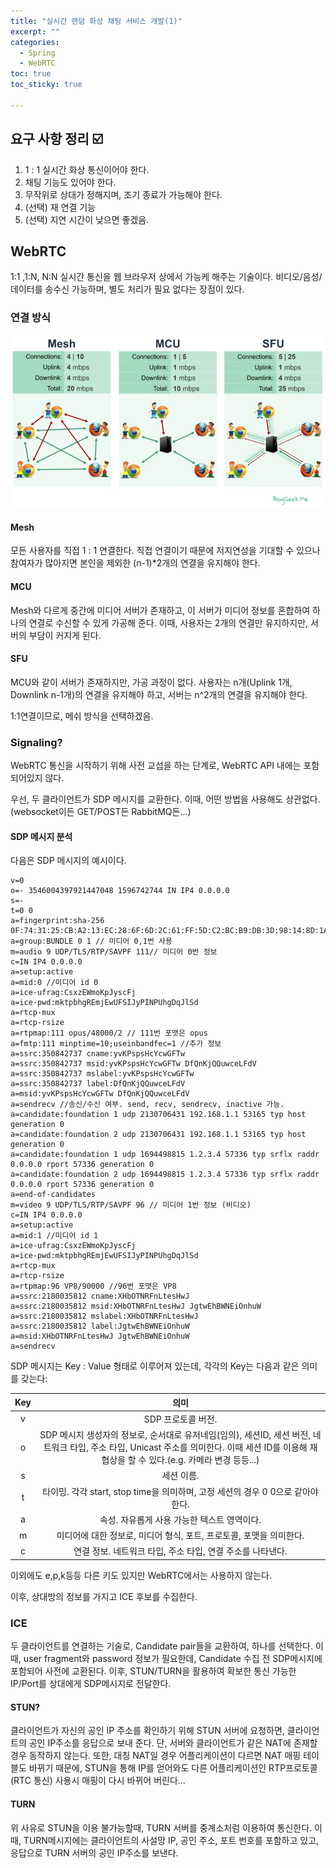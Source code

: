 ```yaml
---
title: "실시간 랜덤 화상 채팅 서비스 개발(1)"
excerpt: ""
categories:
  - Spring
  - WebRTC
toc: true
toc_sticky: true

---
```


## 요구 사항 정리 :ballot_box_with_check:

1. 1 : 1 실시간 화상 통신이어야 한다.
2. 채팅 기능도 있어야 한다.
3. 무작위로 상대가 정해지며, 조기 종료가 가능해야 한다.
4. (선택) 재 연결 기능
5. (선택) 지연 시간이 낮으면 좋겠음.



## WebRTC

1:1 ,1:N, N:N 실시간 통신을 웹 브라우저 상에서 가능케 해주는 기술이다. 비디오/음성/데이터를 송수신 가능하며, 별도 처리가 필요 없다는 장점이 있다.



### 연결 방식

![connection_method](/assets/img/live-stream5.png)

#### Mesh

모든 사용자를 직접 1 : 1 연결한다. 직접 연결이기 때문에 저지연성을 기대할 수 있으나 참여자가 많아지면 본인을 제외한 (n-1)*2개의 연결을 유지해야 한다.

#### MCU

Mesh와 다르게 중간에 미디어 서버가 존재하고, 이 서버가 미디어 정보를 혼합하여 하나의 연결로 수신할 수 있게 가공해 준다. 이때, 사용자는 2개의 연결만 유지하지만, 서버의 부담이 커지게 된다.

#### SFU

MCU와 같이 서버가 존재하지만, 가공 과정이 없다. 사용자는 n개(Uplink 1개, Downlink n-1개)의 연결을 유지해야 하고, 서버는 n^2개의 연결을 유지해야 한다.



1:1연결이므로, 메쉬 방식을 선택하겠음.



### Signaling?

WebRTC 통신을 시작하기 위해 사전 교섭을 하는 단계로, WebRTC API 내에는 포함되어있지 않다.

우선, 두 클라이언트가 SDP 메시지를 교환한다. 이때, 어떤 방법을 사용해도 상관없다.(websocket이든 GET/POST든 RabbitMQ든...)

#### SDP 메시지 분석

다음은 SDP 메시지의 예시이다.

```
v=0
o=- 3546004397921447048 1596742744 IN IP4 0.0.0.0
s=-
t=0 0
a=fingerprint:sha-256 0F:74:31:25:CB:A2:13:EC:28:6F:6D:2C:61:FF:5D:C2:BC:B9:DB:3D:98:14:8D:1A:BB:EA:33:0C:A4:60:A8:8E
a=group:BUNDLE 0 1 // 미디어 0,1번 사용
m=audio 9 UDP/TLS/RTP/SAVPF 111// 미디어 0번 정보
c=IN IP4 0.0.0.0
a=setup:active
a=mid:0 //미디어 id 0
a=ice-ufrag:CsxzEWmoKpJyscFj
a=ice-pwd:mktpbhgREmjEwUFSIJyPINPUhgDqJlSd
a=rtcp-mux
a=rtcp-rsize
a=rtpmap:111 opus/48000/2 // 111번 포맷은 opus
a=fmtp:111 minptime=10;useinbandfec=1 //추가 정보
a=ssrc:350842737 cname:yvKPspsHcYcwGFTw
a=ssrc:350842737 msid:yvKPspsHcYcwGFTw DfQnKjQQuwceLFdV
a=ssrc:350842737 mslabel:yvKPspsHcYcwGFTw
a=ssrc:350842737 label:DfQnKjQQuwceLFdV
a=msid:yvKPspsHcYcwGFTw DfQnKjQQuwceLFdV
a=sendrecv //송신/수신 여부. send, recv, sendrecv, inactive 가능.
a=candidate:foundation 1 udp 2130706431 192.168.1.1 53165 typ host generation 0
a=candidate:foundation 2 udp 2130706431 192.168.1.1 53165 typ host generation 0
a=candidate:foundation 1 udp 1694498815 1.2.3.4 57336 typ srflx raddr 0.0.0.0 rport 57336 generation 0
a=candidate:foundation 2 udp 1694498815 1.2.3.4 57336 typ srflx raddr 0.0.0.0 rport 57336 generation 0
a=end-of-candidates
m=video 9 UDP/TLS/RTP/SAVPF 96 // 미디어 1번 정보 (비디오)
c=IN IP4 0.0.0.0
a=setup:active
a=mid:1 //미디어 id 1
a=ice-ufrag:CsxzEWmoKpJyscFj
a=ice-pwd:mktpbhgREmjEwUFSIJyPINPUhgDqJlSd
a=rtcp-mux
a=rtcp-rsize
a=rtpmap:96 VP8/90000 //96번 포맷은 VP8
a=ssrc:2180035812 cname:XHbOTNRFnLtesHwJ
a=ssrc:2180035812 msid:XHbOTNRFnLtesHwJ JgtwEhBWNEiOnhuW
a=ssrc:2180035812 mslabel:XHbOTNRFnLtesHwJ
a=ssrc:2180035812 label:JgtwEhBWNEiOnhuW
a=msid:XHbOTNRFnLtesHwJ JgtwEhBWNEiOnhuW
a=sendrecv
```

SDP 메시지는 Key : Value 형태로 이루어져 있는데, 각각의 Key는 다음과 같은 의미를 갖는다:

| Key  |                             의미                             |
| :--: | :----------------------------------------------------------: |
|  v   |                      SDP 프로토콜 버전.                      |
|  o   | SDP 메시지 생성자의 정보로, 순서대로 유저네임(임의), 세션ID, 세션 버전, 네트워크 타입, 주소 타입, Unicast 주소를 의미한다. 이때 세션 ID를 이용해 재협상을 할 수 있다.(e.g. 카메라 변경 등등...) |
|  s   |                          세션 이름.                          |
|  t   | 타이밍. 각각 start, stop time을 의미하며, 고정 세션의 경우 0 0으로 같아야 한다. |
|  a   |         속성. 자유롭게 사용 가능한 텍스트 영역이다.          |
|  m   | 미디어에 대한 정보로, 미디어 형식, 포트, 프로토콜, 포맷을 의미한다. |
|  c   |  연결 정보. 네트워크 타입, 주소 타입, 연결 주소를 나타낸다.  |

이외에도 e,p,k등등 다른 키도 있지만 WebRTC에서는 사용하지 않는다.

이후, 상대방의 정보를 가지고 ICE 후보를 수집한다.

### ICE

두 클라이언트를 연결하는 기술로, Candidate pair들을 교환하여, 하나를 선택한다. 이때, user fragment와 password 정보가 필요한데, Candidate 수집 전 SDP메시지에 포함되어 사전에 교환된다. 이후, STUN/TURN을 활용하여 확보한 통신 가능한 IP/Port를 상대에게 SDP메시지로 전달한다.

#### STUN?

클라이언트가 자신의 공인 IP 주소를 확인하기 위해 STUN 서버에 요청하면, 클라이언트의 공인 IP주소를 응답으로 보내 준다. 단, 서버와 클라이언트가 같은 NAT에 존재할 경우 동작하지 않는다. 또한, 대칭 NAT일 경우 어플리케이션이 다르면 NAT 매핑 테이블도 바뀌기 때문에, STUN을 통해 IP를 얻어와도 다른 어플리케이션인 RTP프로토콜(RTC 통신) 사용시 매핑이 다시 바뀌어 버린다...

#### TURN

위 사유로 STUN을 이용 불가능할때, TURN 서버를 중계소처럼 이용하여 통신한다. 이때, TURN메시지에는 클라이언트의 사설망 IP, 공인 주소, 포트 번호를 포함하고 있고, 응답으로 TURN 서버의 공인 IP주소를 보낸다.